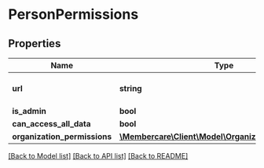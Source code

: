 # PersonPermissions

## Properties
Name | Type | Description | Notes
------------ | ------------- | ------------- | -------------
**url** | **string** | The link to the current resource | [optional] 
**is_admin** | **bool** |  | [optional] 
**can_access_all_data** | **bool** |  | [optional] 
**organization_permissions** | [**\Membercare\Client\Model\OrganizationPermissions[]**](OrganizationPermissions.md) |  | [optional] 

[[Back to Model list]](../../README.md#documentation-for-models) [[Back to API list]](../../README.md#documentation-for-api-endpoints) [[Back to README]](../../README.md)

